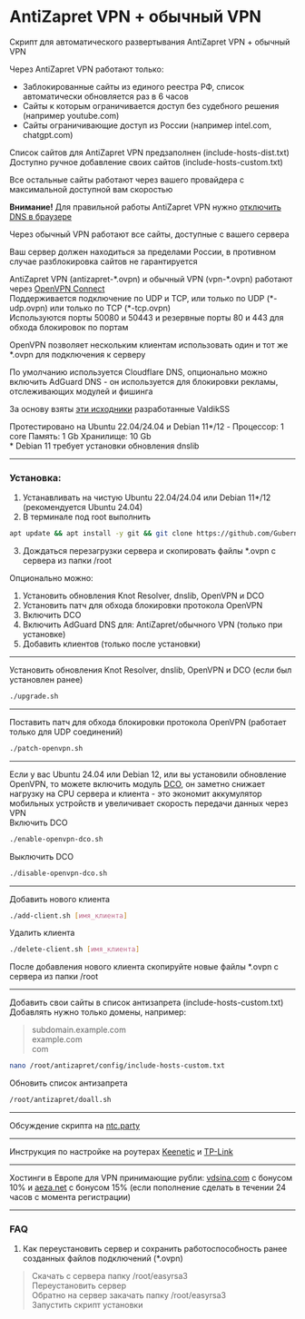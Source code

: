 # AntiZapret VPN + обычный VPN

Скрипт для автоматического развертывания AntiZapret VPN + обычный VPN

Через AntiZapret VPN работают только:
- Заблокированные сайты из единого реестра РФ, список автоматически обновляется раз в 6 часов
- Сайты к которым ограничивается доступ без судебного решения (например youtube.com)
- Сайты ограничивающие доступ из России (например intel.com, chatgpt.com)

Список сайтов для AntiZapret VPN предзаполнен (include-hosts-dist.txt)\
Доступно ручное добавление своих сайтов (include-hosts-custom.txt)

Все остальные сайты работают через вашего провайдера с максимальной доступной вам скоростью

**Внимание!** Для правильной работы AntiZapret VPN нужно [отключить DNS в браузере](https://www.google.ru/search?q=отключить+DNS+в+браузере)

Через обычный VPN работают все сайты, доступные с вашего сервера

Ваш сервер должен находиться за пределами России, в противном случае разблокировка сайтов не гарантируется

AntiZapret VPN (antizapret-\*.ovpn) и обычный VPN (vpn-\*.ovpn) работают через [OpenVPN Connect](https://openvpn.net/client)\
Поддерживается подключение по UDP и TCP, или только по UDP (\*-udp.ovpn) или только по TCP (\*-tcp.ovpn)\
Используются порты 50080 и 50443 и резервные порты 80 и 443 для обхода блокировок по портам

OpenVPN позволяет нескольким клиентам использовать один и тот же \*.ovpn для подключения к серверу

По умолчанию используется Cloudflare DNS, опционально можно включить AdGuard DNS - он используется для блокировки рекламы, отслеживающих модулей и фишинга

За основу взяты [эти исходники](https://bitbucket.org/anticensority/antizapret-vpn-container/src/master) разработанные ValdikSS

Протестировано на Ubuntu 22.04/24.04 и Debian 11*/12 - Процессор: 1 core Память: 1 Gb Хранилище: 10 Gb\
\* Debian 11 требует установки обновления dnslib
***
### Установка:
1. Устанавливать на чистую Ubuntu 22.04/24.04 или Debian 11*/12 (рекомендуется Ubuntu 24.04)
2. В терминале под root выполнить
```sh
apt update && apt install -y git && git clone https://github.com/GubernievS/AntiZapret-VPN.git tmp && chmod +x tmp/setup.sh && tmp/setup.sh
```
3. Дождаться перезагрузки сервера и скопировать файлы *.ovpn с сервера из папки /root

Опционально можно:
1. Установить обновления Knot Resolver, dnslib, OpenVPN и DCO
2. Установить патч для обхода блокировки протокола OpenVPN
3. Включить DCO
4. Включить AdGuard DNS для: AntiZapret/обычного VPN (только при установке)
5. Добавить клиентов (только после установки)
***
Установить обновления Knot Resolver, dnslib, OpenVPN и DCO (если был установлен ранее)
```sh
./upgrade.sh
```
***
Поставить патч для обхода блокировки протокола OpenVPN (работает только для UDP соединений)
```sh
./patch-openvpn.sh
```
***
Если у вас Ubuntu 24.04 или Debian 12, или вы установили обновление OpenVPN, то можете включить модуль [DCO](https://community.openvpn.net/openvpn/wiki/DataChannelOffload), он заметно снижает нагрузку на CPU сервера и клиента - это экономит аккумулятор мобильных устройств и увеличивает скорость передачи данных через VPN\
Включить DCO
```sh
./enable-openvpn-dco.sh
```
Выключить DCO
```sh
./disable-openvpn-dco.sh
```
***
Добавить нового клиента
```sh
./add-client.sh [имя_клиента]
```
Удалить клиента
```sh
./delete-client.sh [имя_клиента]
```
После добавления нового клиента скопируйте новые файлы \*.ovpn с сервера из папки /root
***
Добавить свои сайты в список антизапрета (include-hosts-custom.txt)\
Добавлять нужно только домены, например:
>subdomain.example.com\
example.com\
com
```sh
nano /root/antizapret/config/include-hosts-custom.txt
```
Обновить список антизапрета
```sh
/root/antizapret/doall.sh
```
***
Обсуждение скрипта на [ntc.party](https://ntc.party/t/9270)
***
Инструкция по настройке на роутерах [Keenetic](./Keenetic.md) и [TP-Link](./TP-Link.md)
***
Хостинги в Европе для VPN принимающие рубли: [vdsina.com](https://www.vdsina.com/?partner=9br77jaat2) с бонусом 10% и [aeza.net](https://aeza.net/?ref=529527) с бонусом 15% (если пополнение сделать в течении 24 часов с момента регистрации)
***
### FAQ
1. Как переустановить сервер и сохранить работоспособность ранее созданных файлов подключений (\*.ovpn)
> Скачать с сервера папку /root/easyrsa3\
Переустановить сервер\
Обратно на сервер закачать папку /root/easyrsa3\
Запустить скрипт установки
